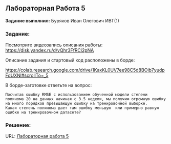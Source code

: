 ## Лабораторная Работа 5

**Задание выполнил:** Буряков Иван Олегович ИВТ(1)

### Задание: 
Посмотрите видеозапись описания работы: https://disk.yandex.ru/d/vQhr3FfRCi2pNA

Описание задания и стартовый код расположены в борде:

https://colab.research.google.com/drive/1KaxKL0UV7ee98C5d8BOib7yudpFdUXNl#scrollTo=_5

В борде-заготовке ответьте на вопрос: 

```
Посчитав ошибку RMSE с использованием обученной модели степени полинома 20 на данных начиная с 3.5 недели, мы получим огромную ошибку 
на много порядков превышающую ошибку на тренировочной выборке. 
Какая степень полинома дает там ошибку меньшую  или примерно равную ошибке на тренировочном датасете?
```

### Решение:


URL: [Лабораторная работа 5](https://colab.research.google.com/drive/1LSwQKI8k4y5f7cUWQw1adgVeKNRbgVid?usp=sharing)
